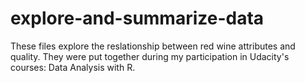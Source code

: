# explore-and-summarize-data
These files explore the reslationship between red wine attributes and quality.
They were put together during my participation in Udacity's courses:  Data Analysis with R.
